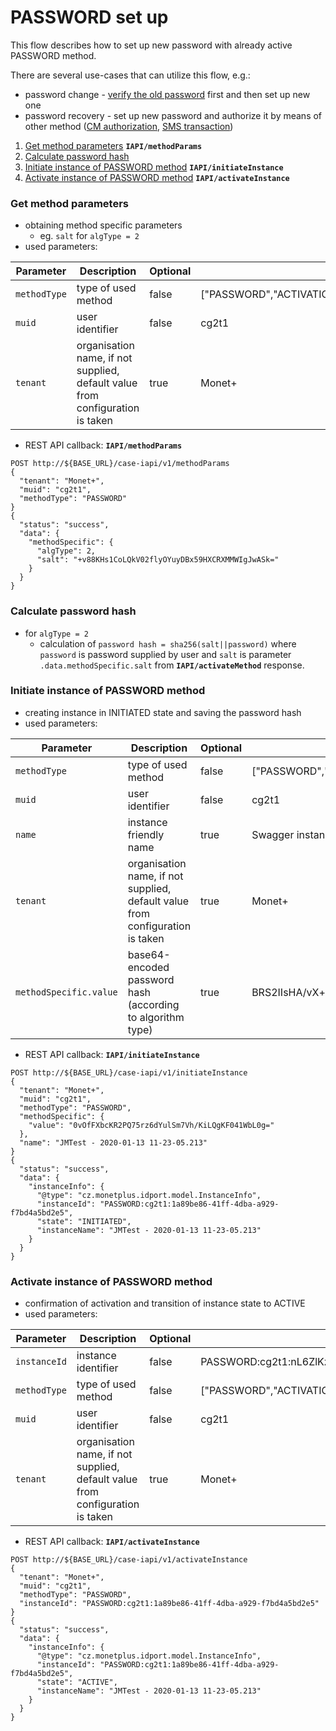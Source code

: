 # PASSWORD set up

This flow describes how to set up new password with already active PASSWORD method.

There are several use-cases that can utilize this flow, e.g.:
* password change - [verify the old password](password-transaction) first and then set up new one
* password recovery - set up new password and authorize it by means of other method ([CM authorization](cm-online-transaction), [SMS transaction](sms-transaction))
1. [Get method parameters](#get-method-parameters) **`IAPI/methodParams`**
2. [Calculate password hash](#calculate-password-hash)
3. [Initiate instance of PASSWORD method](#initiate-instance-of-password-method) **`IAPI/initiateInstance`**
4. [Activate instance of PASSWORD method](#activate-instance-of-password-method) **`IAPI/activateInstance`**

### Get method parameters
* obtaining method specific parameters
  * eg. `salt` for `algType = 2`
* used parameters:

| Parameter | Description | Optional | Value example |
| --- | --- | --- | --- |
| `methodType` | type of used method |  false |  ["PASSWORD","ACTIVATION_CODE","SMS","CM","SPNEGO","TLS_CLIENT"] |
| `muid` | user identifier |  false |  cg2t1 |
| `tenant` | organisation name, if not supplied, default value from configuration is taken |  true |  Monet+ |

* REST API callback:
**`IAPI/methodParams`**
```
POST http://${BASE_URL}/case-iapi/v1/methodParams
{
  "tenant": "Monet+",
  "muid": "cg2t1",
  "methodType": "PASSWORD"
}
{
  "status": "success",
  "data": {
    "methodSpecific": {
      "algType": 2,
      "salt": "+v88KHs1CoLQkV02flyOYuyDBx59HXCRXMMWIgJwASk="
    }
  }
}
```
### Calculate password hash
* for `algType = 2`
  * calculation of `password hash = sha256(salt||password)` where `password` is password supplied by user and `salt` is parameter `.data.methodSpecific.salt` from **`IAPI/activateMethod`** response.
### Initiate instance of PASSWORD method
* creating instance in INITIATED state and saving the password hash
* used parameters:

| Parameter | Description | Optional | Value example |
| --- | --- | --- | --- |
| `methodType` | type of used method |  false |  ["PASSWORD","ACTIVATION_CODE","SMS","CM","SPNEGO","TLS_CLIENT"] |
| `muid` | user identifier |  false |  cg2t1 |
| `name` | instance friendly name |  true |  Swagger instance test name |
| `tenant` | organisation name, if not supplied, default value from configuration is taken |  true |  Monet+ |
| `methodSpecific.value` | base64-encoded password hash (according to algorithm type) |  true |  BRS2IIsHA/vX+burYewoRgi+DMXvOb+wabBiUMtNNPM= |

* REST API callback:
**`IAPI/initiateInstance`**
```
POST http://${BASE_URL}/case-iapi/v1/initiateInstance
{
  "tenant": "Monet+",
  "muid": "cg2t1",
  "methodType": "PASSWORD",
  "methodSpecific": {
    "value": "0vOfFXbcKR2PQ75rz6dYulSm7Vh/KiLQgKF041WbL0g="
  },
  "name": "JMTest - 2020-01-13 11-23-05.213"
}
{
  "status": "success",
  "data": {
    "instanceInfo": {
      "@type": "cz.monetplus.idport.model.InstanceInfo",
      "instanceId": "PASSWORD:cg2t1:1a89be86-41ff-4dba-a929-f7bd4a5bd2e5",
      "state": "INITIATED",
      "instanceName": "JMTest - 2020-01-13 11-23-05.213"
    }
  }
}
```
### Activate instance of PASSWORD method
* confirmation of activation and transition of instance state to ACTIVE
* used parameters:

| Parameter | Description | Optional | Value example |
| --- | --- | --- | --- |
| `instanceId` | instance identifier |  false |  PASSWORD:cg2t1:nL6ZlKzC06ecUQV9yQs7ghx37jgutgwa |
| `methodType` | type of used method |  false |  ["PASSWORD","ACTIVATION_CODE","SMS","CM","SPNEGO","TLS_CLIENT"] |
| `muid` | user identifier |  false |  cg2t1 |
| `tenant` | organisation name, if not supplied, default value from configuration is taken |  true |  Monet+ |

* REST API callback:
**`IAPI/activateInstance`**
```
POST http://${BASE_URL}/case-iapi/v1/activateInstance
{
  "tenant": "Monet+",
  "muid": "cg2t1",
  "methodType": "PASSWORD",
  "instanceId": "PASSWORD:cg2t1:1a89be86-41ff-4dba-a929-f7bd4a5bd2e5"
}
{
  "status": "success",
  "data": {
    "instanceInfo": {
      "@type": "cz.monetplus.idport.model.InstanceInfo",
      "instanceId": "PASSWORD:cg2t1:1a89be86-41ff-4dba-a929-f7bd4a5bd2e5",
      "state": "ACTIVE",
      "instanceName": "JMTest - 2020-01-13 11-23-05.213"
    }
  }
}
```
